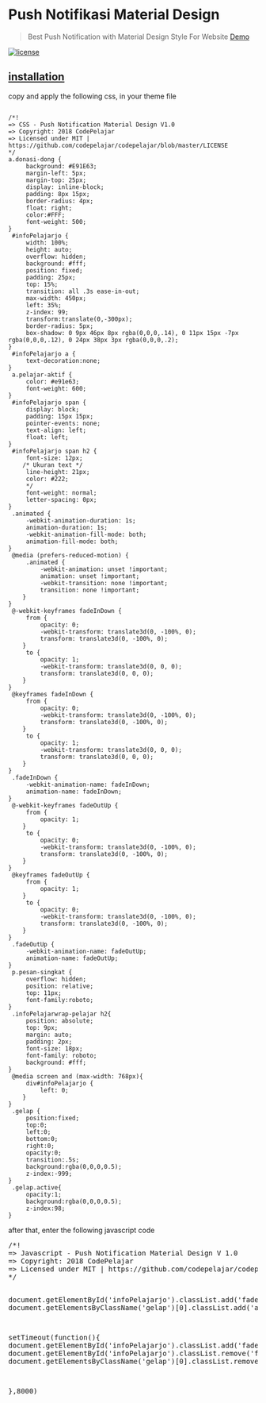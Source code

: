 <h1>Push Notifikasi Material Design</h1>
<blockquote><p>Best Push Notification with Material Design Style For Website <a href="https://codepelajar.com" rel="nofollow">Demo</a></p></blockquote>
<a href="/codepelajar/codepelajar/blob/master/LICENSE"><img src="https://camo.githubusercontent.com/85e1dd5bc10efc714bde30575f2ba9720ef1d235/68747470733a2f2f696d672e736869656c64732e696f2f6e706d2f6c2f6e6f726d616c697a652e6373732e7376673f7374796c653d666c61742d737175617265" alt="license" data-canonical-src="https://img.shields.io/npm/l/normalize.css.svg?style=flat-square" style="max-width:100%;"></a>
<h2><a href="https://codepelajar.com/">installation</a></h2>
<p>copy and apply the following css, in your theme file</p>
<pre><code>
/*!
=> CSS - Push Notification Material Design V1.0
=> Copyright: 2018 CodePelajar
=> Licensed under MIT | https://github.com/codepelajar/codepelajar/blob/master/LICENSE
*/
a.donasi-dong {
     background: #E91E63;
     margin-left: 5px;
     margin-top: 25px;
     display: inline-block;
     padding: 8px 15px;
     border-radius: 4px;
     float: right;
     color:#FFF;
     font-weight: 500;
}
 #infoPelajarjo {
     width: 100%;
     height: auto;
     overflow: hidden;
     background: #fff;
     position: fixed;
     padding: 25px;
     top: 15%;
     transition: all .3s ease-in-out;
     max-width: 450px;
     left: 35%;
     z-index: 99;
     transform:translate(0,-300px);
     border-radius: 5px;
     box-shadow: 0 9px 46px 8px rgba(0,0,0,.14), 0 11px 15px -7px rgba(0,0,0,.12), 0 24px 38px 3px rgba(0,0,0,.2);
}
 #infoPelajarjo a {
     text-decoration:none;
}
 a.pelajar-aktif {
     color: #e91e63;
     font-weight: 600;
}
 #infoPelajarjo span {
     display: block;
     padding: 15px 15px;
     pointer-events: none;
     text-align: left;
     float: left;
}
 #infoPelajarjo span h2 {
     font-size: 12px;
    /* Ukuran text */
     line-height: 21px;
     color: #222;
     */
     font-weight: normal;
     letter-spacing: 0px;
}
 .animated {
     -webkit-animation-duration: 1s;
     animation-duration: 1s;
     -webkit-animation-fill-mode: both;
     animation-fill-mode: both;
}
 @media (prefers-reduced-motion) {
     .animated {
         -webkit-animation: unset !important;
         animation: unset !important;
         -webkit-transition: none !important;
         transition: none !important;
    }
}
 @-webkit-keyframes fadeInDown {
     from {
         opacity: 0;
         -webkit-transform: translate3d(0, -100%, 0);
         transform: translate3d(0, -100%, 0);
    }
     to {
         opacity: 1;
         -webkit-transform: translate3d(0, 0, 0);
         transform: translate3d(0, 0, 0);
    }
}
 @keyframes fadeInDown {
     from {
         opacity: 0;
         -webkit-transform: translate3d(0, -100%, 0);
         transform: translate3d(0, -100%, 0);
    }
     to {
         opacity: 1;
         -webkit-transform: translate3d(0, 0, 0);
         transform: translate3d(0, 0, 0);
    }
}
 .fadeInDown {
     -webkit-animation-name: fadeInDown;
     animation-name: fadeInDown;
}
 @-webkit-keyframes fadeOutUp {
     from {
         opacity: 1;
    }
     to {
         opacity: 0;
         -webkit-transform: translate3d(0, -100%, 0);
         transform: translate3d(0, -100%, 0);
    }
}
 @keyframes fadeOutUp {
     from {
         opacity: 1;
    }
     to {
         opacity: 0;
         -webkit-transform: translate3d(0, -100%, 0);
         transform: translate3d(0, -100%, 0);
    }
}
 .fadeOutUp {
     -webkit-animation-name: fadeOutUp;
     animation-name: fadeOutUp;
}
 p.pesan-singkat {
     overflow: hidden;
     position: relative;
     top: 11px;
     font-family:roboto;
}
 .infoPelajarwrap-pelajar h2{
     position: absolute;
     top: 9px;
     margin: auto;
     padding: 2px;
     font-size: 18px;
     font-family: roboto;
     background: #fff;
}
 @media screen and (max-width: 768px){
     div#infoPelajarjo {
         left: 0;
    }
}
 .gelap {
     position:fixed;
     top:0;
     left:0;
     bottom:0;
     right:0;
     opacity:0;
     transition:.5s;
     background:rgba(0,0,0,0.5);
     z-index:-999;
}
 .gelap.active{
     opacity:1;
     background:rgba(0,0,0,0.5);
     z-index:98;
}
</code></pre>
<p>after that, enter the following javascript code</p>
<pre>
/*!
=> Javascript - Push Notification Material Design V 1.0
=> Copyright: 2018 CodePelajar
=> Licensed under MIT | https://github.com/codepelajar/codepelajar/blob/master/LICENSE
*/

document.getElementById('infoPelajarjo').classList.add('fadeInDown')
document.getElementsByClassName('gelap')[0].classList.add('active')


setTimeout(function(){
 document.getElementById('infoPelajarjo').classList.add('fadeOutU')
 document.getElementById('infoPelajarjo').classList.remove('fadeInDown')
document.getElementsByClassName('gelap')[0].classList.remove('active')

},8000)

</pre>
